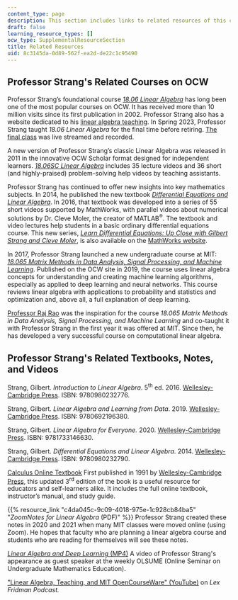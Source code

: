 ```yaml
---
content_type: page
description: This section includes links to related resources of this course.
draft: false
learning_resource_types: []
ocw_type: SupplementalResourceSection
title: Related Resources
uid: 8c3145da-0d89-562f-ea2d-de22c1c95490
---
```

## Professor Strang's Related Courses on OCW

Professor Strang’s foundational course [*18.06 Linear Algebra*](https://ocw.mit.edu/courses/18-06-linear-algebra-spring-2010) has long been one of the most popular courses on OCW. It has received more than 10 million visits since its first publication in 2002. Professor Strang also has a website dedicated to his [linear algebra teaching](http://math.mit.edu/linearalgebra). In Spring 2023, Professor Strang taught *18.06 Linear Algebra* for the final time before retiring. [The final class](https://www.youtube.com/watch?v=lUUte2o2Sn8) was live streamed and recorded.

A new version of Professor Strang’s classic Linear Algebra was released in 2011 in the innovative OCW Scholar format designed for independent learners. [*18.06SC Linear Algebra*](https://ocw.mit.edu/courses/18-06sc-linear-algebra-fall-2011) includes 35 lecture videos and 36 short (and highly-praised) problem-solving help videos by teaching assistants.

Professor Strang has continued to offer new insights into key mathematics subjects. In 2014, he published the new textbook [*Differential Equations and Linear Algebra*](http://www-math.mit.edu/~gs/dela/). In 2016, that textbook was developed into a series of 55 short videos supported by MathWorks, with parallel videos about numerical solutions by Dr. Cleve Moler, the creator of MATLAB<sup>®</sup>. The textbook and video lectures help students in a basic ordinary differential equations course. This new series, [*Learn Differential Equations: Up Close with Gilbert Strang and Cleve Moler*](https://ocw.mit.edu/courses/res-18-009-learn-differential-equations-up-close-with-gilbert-strang-and-cleve-moler-fall-2015), is also available on the [MathWorks website](http://www.mathworks.com/academia/courseware/learn-differential-equations.html).

In 2017, Professor Strang launched a new undergraduate course at MIT: [*18.065 Matrix Methods in Data Analysis, Signal Processing, and Machine Learning*](https://ocw.mit.edu/courses/18-065-matrix-methods-in-data-analysis-signal-processing-and-machine-learning-spring-2018). Published on the OCW site in 2019, the course uses linear algebra concepts for understanding and creating machine learning algorithms, especially as applied to deep learning and neural networks. This course reviews linear algebra with applications to probability and statistics and optimization and, above all, a full explanation of deep learning. 

[Professor Raj Rao](https://web.eecs.umich.edu/~rajnrao/) was the inspiration for the course *18.065 Matrix Methods in Data Analysis, Signal Processing, and Machine Learning* and co-taught it with Professor Strang in the first year it was offered at MIT. Since then, he has developed a very successful course on computational linear algebra.

## Professor Strang's Related Textbooks, Notes, and Videos

Strang, Gilbert. *Introduction to Linear Algebra*. 5<sup>th</sup> ed. 2016. [Wellesley-Cambridge Press](http://www.wellesleycambridge.com/). ISBN: 9780980232776.

Strang, Gilbert. *Linear Algebra and Learning from Data*. 2019. [Wellesley-Cambridge Press](http://www.wellesleycambridge.com/). ISBN: 9780692196380.

Strang, Gilbert. *Linear Algebra for Everyone.* 2020. [Wellesley-Cambridge Press](http://www.wellesleycambridge.com/). ISBN: 9781733146630.

Strang, Gilbert. *Differential Equations and Linear Algebra*. 2014. [Wellesley-Cambridge Press](http://www.wellesleycambridge.com/). ISBN: 9780980232790.

[Calculus Online Textbook](https://ocw.mit.edu/courses/res-18-001-calculus-fall-2023/) First published in 1991 by [Wellesley-Cambridge Press](http://www.wellesleycambridge.com/), this updated 3<sup>rd</sup> edition of the book is a useful resource for educators and self-learners alike. It includes the full online textbook, instructor’s manual, and study guide.

{{% resource_link "c4da045c-9c09-4018-975e-1c928cb84ba5" "*ZoomNotes for Linear Algebra* (PDF)" %}} Professor Strang created these notes in 2020 and 2021 when many MIT classes were moved online (using Zoom). He hopes that faculty who are planning a linear algebra course and students who are reading for themselves will see these notes.

[*Linear Algebra and Deep Learning* (MP4)](https://olsume.org/wp-content/uploads/2021/09/strang.mp4) A video of Professor Strang's appearance as guest speaker at the weekly OLSUME (Online Seminar on Undergraduate Mathematics Education).

["Linear Algebra, Teaching, and MIT OpenCourseWare" (YouTube)](https://www.youtube.com/watch?v=lEZPfmGCEk0&t=1s&ab_channel=LexFridman) on *Lex Fridman Podcast.*
